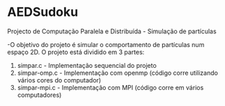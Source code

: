 # AEDSudoku
Projecto de Computação Paralela e Distribuída - Simulação de partículas

-O objetivo do projeto é simular o comportamento de partículas num espaço 2D. O projeto está dividido em 3 partes:

1. simpar.c - Implementação sequencial do projeto
2. simpar-omp.c - Implementação com openmp (código corre utilizando vários cores do computador)
3. simpar-mpi.c - Implementação com MPI (código corre em vários computadores)



